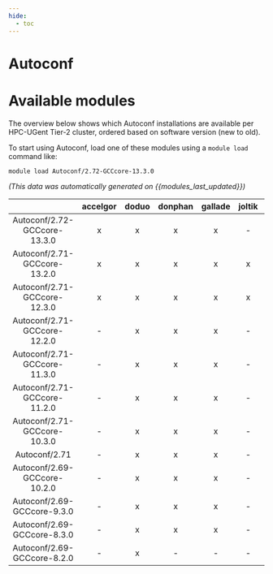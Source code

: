 ```yaml
---
hide:
  - toc
---
```


Autoconf
========

# Available modules


The overview below shows which Autoconf installations are available per HPC-UGent Tier-2 cluster, ordered based on software version (new to old).

To start using Autoconf, load one of these modules using a `module load` command like:

```shell
module load Autoconf/2.72-GCCcore-13.3.0
```

*(This data was automatically generated on {{modules_last_updated}})*  

| |accelgor|doduo|donphan|gallade|joltik|shinx|skitty|
| :---: | :---: | :---: | :---: | :---: | :---: | :---: | :---: |
|Autoconf/2.72-GCCcore-13.3.0|x|x|x|x|-|x|x|
|Autoconf/2.71-GCCcore-13.2.0|x|x|x|x|x|x|x|
|Autoconf/2.71-GCCcore-12.3.0|x|x|x|x|x|x|x|
|Autoconf/2.71-GCCcore-12.2.0|-|x|x|x|-|x|-|
|Autoconf/2.71-GCCcore-11.3.0|-|x|x|x|-|x|-|
|Autoconf/2.71-GCCcore-11.2.0|-|x|x|x|-|x|-|
|Autoconf/2.71-GCCcore-10.3.0|-|x|x|x|-|-|-|
|Autoconf/2.71|-|x|x|x|-|x|x|
|Autoconf/2.69-GCCcore-10.2.0|-|x|x|x|-|-|-|
|Autoconf/2.69-GCCcore-9.3.0|-|x|x|x|-|-|-|
|Autoconf/2.69-GCCcore-8.3.0|-|x|x|x|-|-|-|
|Autoconf/2.69-GCCcore-8.2.0|-|x|-|-|-|-|-|

